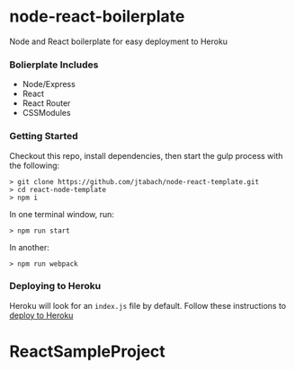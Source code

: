 # node-react-boilerplate

Node and React boilerplate for easy deployment to Heroku

### Bolierplate Includes

- Node/Express
- React
- React Router
- CSSModules

### Getting Started

Checkout this repo, install dependencies, then start the gulp process with the following:

```
> git clone https://github.com/jtabach/node-react-template.git
> cd react-node-template
> npm i
```

In one terminal window, run:

```
> npm run start
```

In another:

```
> npm run webpack
```

### Deploying to Heroku

Heroku will look for an `index.js` file by default. Follow these instructions to [deploy to Heroku](https://devcenter.heroku.com/articles/git)
# ReactSampleProject
